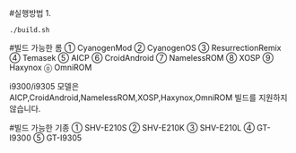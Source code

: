 #실행방법
1.

    ./build.sh

#빌드 가능한 롬
① CyanogenMod ② CyanogenOS ③ ResurrectionRemix ④ Temasek ⑤ AICP ⑥ CroidAndroid ⑦ NamelessROM ⑧ XOSP ⑨ Haxynox ⓞ OmniROM

i9300/i9305 모델은 AICP,CroidAndroid,NamelessROM,XOSP,Haxynox,OmniROM 빌드를 지원하지 않습니다.

#빌드 가능한 기종
① SHV-E210S ② SHV-E210K ③ SHV-E210L ④ GT-I9300 ⑤ GT-I9305 
